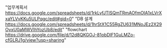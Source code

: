 "업무계획서 https://docs.google.com/spreadsheets/d/1rkLyfJTlSQmTRmAOfmOIA1xLVrXxaYLVvKKu5ULPqgc/edit#gid=0" 
"DB 설계 https://docs.google.com/spreadsheets/d/1hrStX1C55RgZU631MNoJEz2X29OyxU0aMWVIhYozUb8/edit"
"flowchart https://drive.google.com/file/d/12d8QKGOJ-81obDlF1GuLMZo-cfGLRJ1g/view?usp=sharing"
